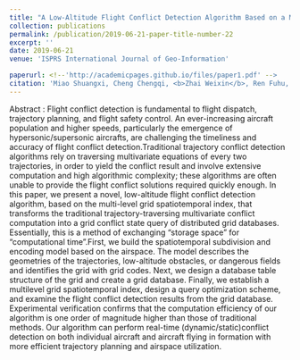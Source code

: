 ```yaml
---
title: "A Low-Altitude Flight Conflict Detection Algorithm Based on a Multilevel Grid Spatiotemporal Index"
collection: publications
permalink: /publication/2019-06-21-paper-title-number-22
excerpt: ''
date: 2019-06-21
venue: 'ISPRS International Journal of Geo-Information'

paperurl: <!--'http://academicpages.github.io/files/paper1.pdf' -->
citation: 'Miao Shuangxi, Cheng Chengqi, <b>Zhai Weixin</b>, Ren Fuhu, Zhang Bo, Li Shuang, Zhang Junxiao, Zhang Huangchuang. A Low-Altitude Flight Conflict Detection Algorithm Based on a Multilevel Grid Spatiotemporal Index [J]. <i>ISPRS International Journal of Geo-Information</i>, 2019, 8(6): 289.'
---
```




<!--This paper is about the number 1. The number 2 is left for future work.-->
Abstract : Flight conflict detection is fundamental to flight dispatch, trajectory planning, and flight safety control. An ever-increasing aircraft population and higher speeds, particularly the emergence of hypersonic/supersonic aircrafts, are challenging the timeliness and accuracy of flight conflict detection.Traditional trajectory conflict detection algorithms rely on traversing multivariate equations of every two trajectories, in order to yield the conflict result and involve extensive computation and high algorithmic complexity; these algorithms are often unable to provide the flight conflict solutions required quickly enough. In this paper, we present a novel, low-altitude flight conflict detection algorithm, based on the multi-level grid spatiotemporal index, that transforms the traditional trajectory-traversing multivariate conflict computation into a grid conflict state query of distributed grid databases. Essentially, this is a method of exchanging “storage space” for “computational time”.First, we build the spatiotemporal subdivision and encoding model based on the airspace. The model describes the geometries of the trajectories, low-altitude obstacles, or dangerous fields and identifies the grid with grid codes. Next, we design a database table structure of the grid and create a grid database. Finally, we establish a multilevel grid spatiotemporal index, design a query optimization scheme, and examine the flight conflict detection results from the grid database. Experimental verification confirms that the computation efficiency of our algorithm is one order of magnitude higher than those of traditional methods. Our algorithm can perform real-time (dynamic/static)conflict detection on both individual aircraft and aircraft flying in formation with more efficient trajectory planning and airspace utilization.
<!--[Download paper here](http://academicpages.github.io/files/paper1.pdf)-->

<!--Recommended citation: Zhai W, Cheng C. Vagueness in spatial data: A grid-coding approach[C]. proceedings of the 2014 IEEE Geoscience and Remote Sensing Symposium, 2014. IEEE.-->
